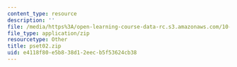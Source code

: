 ```yaml
---
content_type: resource
description: ''
file: /media/https%3A/open-learning-course-data-rc.s3.amazonaws.com/10-37-chemical-and-biological-reaction-engineering-spring-2007/e4118f80e5b838d12eecb5f53624cb38_pset02.zip
file_type: application/zip
resourcetype: Other
title: pset02.zip
uid: e4118f80-e5b8-38d1-2eec-b5f53624cb38
---
```

